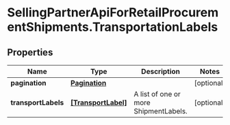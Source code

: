 # SellingPartnerApiForRetailProcurementShipments.TransportationLabels

## Properties
Name | Type | Description | Notes
------------ | ------------- | ------------- | -------------
**pagination** | [**Pagination**](Pagination.md) |  | [optional] 
**transportLabels** | [**[TransportLabel]**](TransportLabel.md) | A list of one or more ShipmentLabels. | [optional] 


